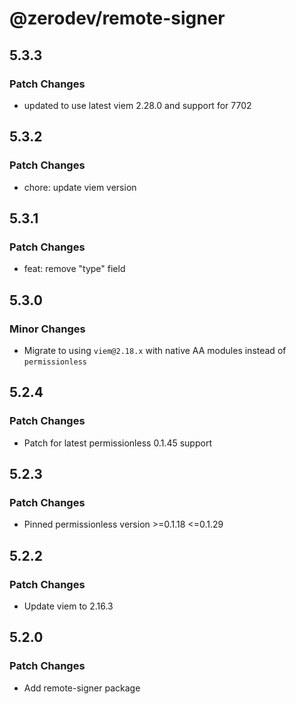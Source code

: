 # @zerodev/remote-signer

## 5.3.3

### Patch Changes

- updated to use latest viem 2.28.0 and support for 7702

## 5.3.2

### Patch Changes

- chore: update viem version

## 5.3.1

### Patch Changes

- feat: remove "type" field

## 5.3.0

### Minor Changes

- Migrate to using `viem@2.18.x` with native AA modules instead of `permissionless`

## 5.2.4

### Patch Changes

- Patch for latest permissionless 0.1.45 support

## 5.2.3

### Patch Changes

- Pinned permissionless version >=0.1.18 <=0.1.29

## 5.2.2

### Patch Changes

- Update viem to 2.16.3

## 5.2.0

### Patch Changes

- Add remote-signer package
